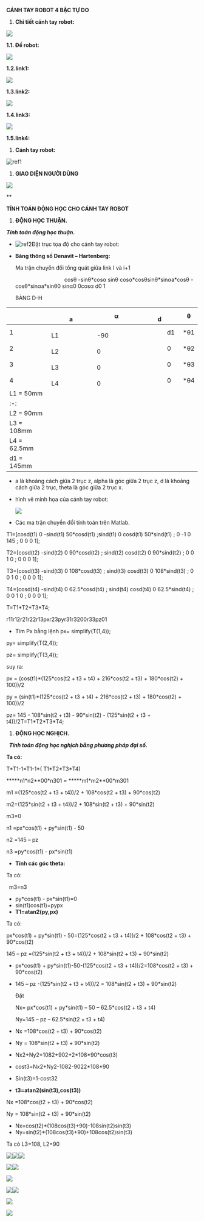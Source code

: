 ﻿**CÁNH TAY ROBOT  4 BẬC TỰ DO**

1. **Chi tiết cánh tay robot:**

![](Aspose.Words.64370153-3c84-4379-923f-d3ac0d6f90a9.001.png)

**1.1. Đế robot:**

![](Aspose.Words.64370153-3c84-4379-923f-d3ac0d6f90a9.002.png)

**1.2.link1:**

![](Aspose.Words.64370153-3c84-4379-923f-d3ac0d6f90a9.003.png)

**1.3.link2:**

![](Aspose.Words.64370153-3c84-4379-923f-d3ac0d6f90a9.004.png)

**1.4.link3:**

![](Aspose.Words.64370153-3c84-4379-923f-d3ac0d6f90a9.005.png)

**1.5.link4:**

1. **Cánh tay robot:**

![ref1]








1. **GIAO DIỆN NGƯỜI DÙNG**

![](Aspose.Words.64370153-3c84-4379-923f-d3ac0d6f90a9.007.jpeg)


**

**TÍNH TOÁN ĐỘNG HỌC CHO CÁNH TAY ROBOT**

1. **ĐỘNG HỌC THUẬN.**

***Tính toán động học thuận.***

- ![ref2]Đặt trục tọa độ cho cánh tay robot:



- **Bảng thông số Denavit – Hartenberg:** 

  Ma trận chuyển đổi tổng quát giữa link I và i+1

  `                  `cosθ        -sinθ\*cosα                  sinθ       cosα\*cosθsinθ\*sinαa\*cosθ  -cosθ\*sinαa\*sinθ0               sinα0                0cosα     d0     1




  BẢNG D-H

||`              `a|α|`            `d|θ|
| - | - | - | - | - |
|1|`            `L1|`           `-90|`        `d1|\*θ1|
|2|`            `L2|`            `0|`        `0 |\*θ2|
|3|`            `L3|`            `0|`        `0|\*θ3|
|4|`            `L4|`            `0|`        `0|\*θ4|
|L1 = 50mm|
| :-: |
|L2 = 90mm|
|L3 = 108mm|
|L4 = 62.5mm|
|d1 = 145mm|






- a là khoảng cách giữa 2 trục z, alpha là góc giữa 2 trục z, d là khoảng cách giữa 2 trục, theta là góc giữa 2 trục x.
- hình vẽ minh họa của cánh tay robot:

  ![](Aspose.Words.64370153-3c84-4379-923f-d3ac0d6f90a9.009.png)

- Các ma trận chuyển đổi tính toán trên Matlab.

T1=[cosd(t1)    0    -sind(t1)  50\*cosd(t1)  ;sind(t1)  0   cosd(t1)    50\*sind(t1)     ; 0 -1 0 145   ; 0 0 0 1];

T2=[cosd(t2) -sind(t2)  0      90\*cosd(t2)    ; sind(t2) cosd(t2)  0    90\*sind(t2)     ; 0  0 1 0     ; 0 0 0 1];

T3=[cosd(t3) -sind(t3)  0     108\*cosd(t3)   ; sind(t3) cosd(t3)  0      108\*sind(t3)    ; 0  0 1 0     ; 0 0 0 1];

T4=[cosd(t4) -sind(t4)  0    62.5\*cosd(t4)  ; sind(t4) cosd(t4)  0     62.5\*sind(t4)   ; 0  0 1 0     ; 0 0 0 1];

T=T1\*T2\*T3\*T4;

r11r12r21r22r13pxr23pyr31r3200r33pz01

- Tìm Px bằng lệnh 	px= simplify(T(1,4));

py= simplify(T(2,4));

pz= simplify(T(3,4));

suy ra:

px = (cos(t1)\*(125\*cos(t2 + t3 + t4) + 216\*cos(t2 + t3) + 180\*cos(t2) + 100))/2

py = (sin(t1)\*(125\*cos(t2 + t3 + t4) + 216\*cos(t2 + t3) + 180\*cos(t2) + 100))/2

pz= 145 - 108\*sin(t2 + t3) - 90\*sin(t2) - (125\*sin(t2 + t3 + t4))/2T=T1\*T2\*T3\*T4;

1. **ĐỘNG HỌC NGHỊCH.**

` `***Tính toán động học nghịch bằng phương pháp đại số.***

**Ta có:**

T\*T1-1=T1-1\*( T1\*T2\*T3\*T4)

\*\*\*\*\*n1\*n2\*\*00\*n301   =   \*\*\*\*\*m1\*m2\*\*00\*m301

m1 =(125\*cos(t2 + t3 + t4))/2 + 108\*cos(t2 + t3) + 90\*cos(t2)

m2=(125\*sin(t2 + t3 + t4))/2 + 108\*sin(t2 + t3) + 90\*sin(t2)

m3=0

n1 =px\*cos(t1) + py\*sin(t1) - 50

n2 =145 – pz

n3 =py\*cos(t1) - px\*sin(t1)

- **Tính các góc theta:**

Ta có:

` `m3=n3

- py\*cos(t1) - px\*sin(t1)=0
- sin(t1)cos(t1)=pypx
- **T1=atan2(py,px)**

Ta có:

px\*cos(t1) + py\*sin(t1) - 50=(125\*cos(t2 + t3 + t4))/2 + 108\*cos(t2 + t3) + 90\*cos(t2)

145 – pz =(125\*sin(t2 + t3 + t4))/2 + 108\*sin(t2 + t3) + 90\*sin(t2)

- px\*cos(t1) + py\*sin(t1)-50-(125\*cos(t2 + t3 + t4))/2=108\*cos(t2 + t3) + 90\*cos(t2)
- 145 – pz -(125\*sin(t2 + t3 + t4))/2 = 108\*sin(t2 + t3) + 90\*sin(t2)

  Đặt 

  Nx= px\*cos(t1) + py\*sin(t1) – 50  –  62.5\*cos(t2 + t3 + t4)

  Ny=145 – pz  – 62.5\*sin(t2 + t3 + t4)

- Nx =108\*cos(t2 + t3) + 90\*cos(t2)
- Ny  = 108\*sin(t2 + t3) + 90\*sin(t2)
- Nx2+Ny2=1082+902+2\*108\*90\*cos⁡(t3) 
- cost3=Nx2+Ny2-1082-9022\*108\*90
- Sin(t3)=1-cost32
- **t3=atan2(sin(t3),cos(t3))**

Nx =108\*cos(t2 + t3) + 90\*cos(t2)

Ny  = 108\*sin(t2 + t3) + 90\*sin(t2)

- Nx=cos(t2)\*(108cos(t3)+90)-108sin(t2)sin(t3)
- Ny=sin(t2)\*(108cos(t3)+90)+108cos(t2)sin(t3)

Ta có L3=108, L2=90

![](Aspose.Words.64370153-3c84-4379-923f-d3ac0d6f90a9.010.png)![](Aspose.Words.64370153-3c84-4379-923f-d3ac0d6f90a9.011.png)![](Aspose.Words.64370153-3c84-4379-923f-d3ac0d6f90a9.012.png)

![](Aspose.Words.64370153-3c84-4379-923f-d3ac0d6f90a9.013.png)![](Aspose.Words.64370153-3c84-4379-923f-d3ac0d6f90a9.014.png)

![](Aspose.Words.64370153-3c84-4379-923f-d3ac0d6f90a9.015.png)


![](Aspose.Words.64370153-3c84-4379-923f-d3ac0d6f90a9.016.png)![](Aspose.Words.64370153-3c84-4379-923f-d3ac0d6f90a9.017.png)

![](Aspose.Words.64370153-3c84-4379-923f-d3ac0d6f90a9.018.png)

![](Aspose.Words.64370153-3c84-4379-923f-d3ac0d6f90a9.019.png)












[ref1]: Aspose.Words.64370153-3c84-4379-923f-d3ac0d6f90a9.006.png
[ref2]: Aspose.Words.64370153-3c84-4379-923f-d3ac0d6f90a9.008.png
